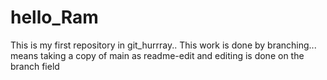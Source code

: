 # hello_Ram
This is my first repository in git_hurrray..
This work is done by branching... means taking a copy of main as readme-edit and editing is done on the branch field
